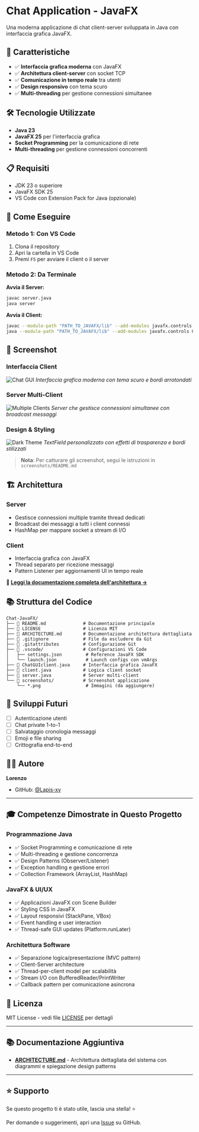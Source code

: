 # Chat Application - JavaFX

Una moderna applicazione di chat client-server sviluppata in Java con interfaccia grafica JavaFX.

## 🎯 Caratteristiche

- ✅ **Interfaccia grafica moderna** con JavaFX
- ✅ **Architettura client-server** con socket TCP
- ✅ **Comunicazione in tempo reale** tra utenti
- ✅ **Design responsivo** con tema scuro
- ✅ **Multi-threading** per gestione connessioni simultanee

## 🛠️ Tecnologie Utilizzate

- **Java 23**
- **JavaFX 25** per l'interfaccia grafica
- **Socket Programming** per la comunicazione di rete
- **Multi-threading** per gestione connessioni concorrenti

## 📋 Requisiti

- JDK 23 o superiore
- JavaFX SDK 25
- VS Code con Extension Pack for Java (opzionale)

## 🚀 Come Eseguire

### Metodo 1: Con VS Code

1. Clona il repository
2. Apri la cartella in VS Code
3. Premi `F5` per avviare il client o il server

### Metodo 2: Da Terminale

**Avvia il Server:**
```bash
javac server.java
java server
```

**Avvia il Client:**
```bash
javac --module-path "PATH_TO_JAVAFX/lib" --add-modules javafx.controls ChatGUIclient.java client.java
java --module-path "PATH_TO_JAVAFX/lib" --add-modules javafx.controls ChatGUIclient
```

## 📸 Screenshot

### Interfaccia Client
![Chat GUI](screenshots/chat-gui.png)
*Interfaccia grafica moderna con tema scuro e bordi arrotondati*

### Server Multi-Client
![Multiple Clients](screenshots/multiple-clients.png)
*Server che gestisce connessioni simultanee con broadcast messaggi*

### Design & Styling
![Dark Theme](screenshots/dark-theme.png)
*TextField personalizzato con effetti di trasparenza e bordi stilizzati*

> **Nota**: Per catturare gli screenshot, segui le istruzioni in `screenshots/README.md`

## 🏗️ Architettura

### Server
- Gestisce connessioni multiple tramite thread dedicati
- Broadcast dei messaggi a tutti i client connessi
- HashMap per mappare socket a stream di I/O

### Client
- Interfaccia grafica con JavaFX
- Thread separato per ricezione messaggi
- Pattern Listener per aggiornamenti UI in tempo reale

**📖 [Leggi la documentazione completa dell'architettura →](ARCHITECTURE.md)**

## 📚 Struttura del Codice

```
Chat-JavaFX/
├── 📄 README.md              # Documentazione principale
├── 📄 LICENSE                # Licenza MIT
├── 📄 ARCHITECTURE.md        # Documentazione architettura dettagliata
├── 📄 .gitignore             # File da escludere da Git
├── 📄 .gitattributes         # Configurazione Git
├── 📁 .vscode/               # Configurazioni VS Code
│   ├── settings.json         # Reference JavaFX SDK
│   └── launch.json           # Launch configs con vmArgs
├── 📄 ChatGUIclient.java     # Interfaccia grafica JavaFX
├── 📄 client.java            # Logica client socket
├── 📄 server.java            # Server multi-client
└── 📁 screenshots/           # Screenshot applicazione
    └── *.png                 # Immagini (da aggiungere)
```

## 🔮 Sviluppi Futuri

- [ ] Autenticazione utenti
- [ ] Chat private 1-to-1
- [ ] Salvataggio cronologia messaggi
- [ ] Emoji e file sharing
- [ ] Crittografia end-to-end

## 👨‍💻 Autore

**Lorenzo**
- GitHub: [@Lapis-xy](https://github.com/Lapis-xy)

---

## 🎓 Competenze Dimostrate in Questo Progetto

### Programmazione Java
- ✅ Socket Programming e comunicazione di rete
- ✅ Multi-threading e gestione concorrenza
- ✅ Design Patterns (Observer/Listener)
- ✅ Exception handling e gestione errori
- ✅ Collection Framework (ArrayList, HashMap)

### JavaFX & UI/UX
- ✅ Applicazioni JavaFX con Scene Builder
- ✅ Styling CSS in JavaFX
- ✅ Layout responsivi (StackPane, VBox)
- ✅ Event handling e user interaction
- ✅ Thread-safe GUI updates (Platform.runLater)

### Architettura Software
- ✅ Separazione logica/presentazione (MVC pattern)
- ✅ Client-Server architecture
- ✅ Thread-per-client model per scalabilità
- ✅ Stream I/O con BufferedReader/PrintWriter
- ✅ Callback pattern per comunicazione asincrona

## 📄 Licenza

MIT License - vedi file [LICENSE](LICENSE) per dettagli

---

## 📚 Documentazione Aggiuntiva

- **[ARCHITECTURE.md](ARCHITECTURE.md)** - Architettura dettagliata del sistema con diagrammi e spiegazione design patterns

---

## ⭐ Supporto

Se questo progetto ti è stato utile, lascia una stella! ⭐

Per domande o suggerimenti, apri una [Issue](../../issues) su GitHub.

